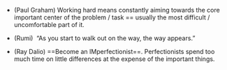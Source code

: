 
- (Paul Graham)  Working hard means constantly aiming towards the core important center of the problem / task == usually the most difficult / uncomfortable part of it. 

- (Rumi)  “As you start to walk out on the way, the way appears.”

- (Ray Dalio) ==Become an IMperfectionist==. Perfectionists spend too much time on little differences at the expense of the important things.
